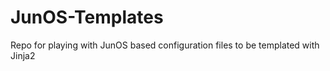 # JunOS-Templates
Repo for playing with JunOS based configuration files to be templated with Jinja2


